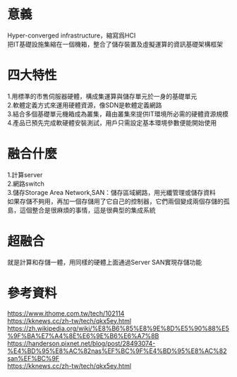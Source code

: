 # 意義  
Hyper-converged infrastructure，縮寫爲HCI  
把IT基礎設施集縮在一個機箱，整合了儲存裝置及虛擬運算的資訊基礎架構框架   

# 四大特性  
1.用標準的市售伺服器硬體，構成集運算與儲存單元於一身的基礎單元  
2.軟體定義方式來運用硬體資源，像SDN是軟體定義網路    
3.結合多個基礎單元機箱成為叢集，藉由叢集來提供IT環境所必需的硬體資源規模  
4.產品已預先完成軟硬體安裝測試，用戶只需設定基本環境參數便能開始使用  

# 融合什麼    
1.計算server  
2.網路switch  
3.儲存Storage Area Network,SAN：儲存區域網路，用光纖管理或儲存資料      
如果存儲不夠用，再加一個存儲用了它自己的控制器，它們兩個變成兩個存儲的孤島，這個整合是很麻煩的事情，這是很典型的集成系統  

# 超融合  
就是計算和存儲一體，用同樣的硬體上面通過Server SAN實現存儲功能  

# 參考資料  
https://www.ithome.com.tw/tech/102114  
https://kknews.cc/zh-tw/tech/qkx5ey.html  
https://zh.wikipedia.org/wiki/%E8%B6%85%E8%9E%8D%E5%90%88%E5%9F%BA%E7%A4%8E%E6%9E%B6%E6%A7%8B  
https://handerson.pixnet.net/blog/post/28493074-%E4%BD%95%E8%AC%82nas%EF%BC%9F%E4%BD%95%E8%AC%82san%EF%BC%9F  
https://kknews.cc/zh-tw/tech/qkx5ey.html  
